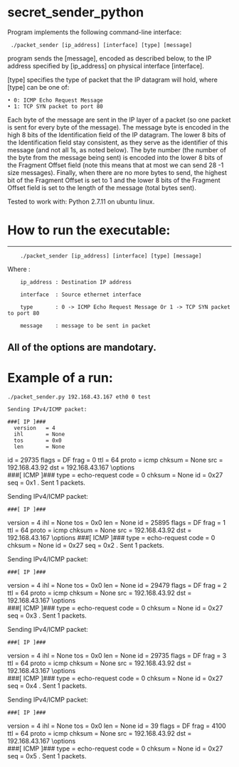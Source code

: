 # secret_sender_python

Program implements the following command-line interface: 

     ./packet_sender [ip_address] [interface] [type] [message]

program sends the [message], encoded as described below, to the IP address specified by [ip_address] 
on physical interface [interface]. 

[type] specifies the type of packet that the IP datagram will hold, where [type] can be one of:

    • 0: ICMP Echo Request Message
    • 1: TCP SYN packet to port 80

Each byte of the message are sent in the IP layer of a packet 
(so one packet is sent for every byte of the message).
The message byte is encoded in the high 8 bits of the Identification field of the IP datagram. 
The lower 8 bits of the Identification field stay consistent, as they serve as the identifier of 
this message (and not all 1s, as noted below).
The byte number (the number of the byte from the message being sent) is encoded 
into the lower 8 bits of the Fragment Offset field (note this means that at most we can send 28 -1 size messages). 
Finally, when there are no more bytes to send, the highest bit of the Fragment Offset is set to 1 
and the lower 8 bits of the Fragment Offset field is set to the length of the message (total bytes sent).


Tested to work with:
Python 2.7.11 on ubuntu linux.



# How to run the executable:
--------------------------
        ./packet_sender [ip_address] [interface] [type] [message]
Where :

        ip_address : Destination IP address
        
        interface  : Source ethernet interface
        
        type       : 0 -> ICMP Echo Request Message Or 1 -> TCP SYN packet to port 80
        
        message    : message to be sent in packet

 All of the options are mandotary.
---------------------------
# Example of a run:
    ./packet_sender.py 192.168.43.167 eth0 0 test

    Sending IPv4/ICMP packet:

    ###[ IP ]###
      version   = 4
      ihl       = None
      tos       = 0x0
      len       = None
  id        = 29735
  flags     = DF
  frag      = 0
  ttl       = 64
  proto     = icmp
  chksum    = None
      src       = 192.168.43.92
      dst       = 192.168.43.167
      \options   \
    ###[ ICMP ]###
     type      = echo-request
     code      = 0
     chksum    = None
     id        = 0x27
     seq       = 0x1
    .
    Sent 1 packets.

Sending IPv4/ICMP packet:

    ###[ IP ]###
  version = 4 
ihl = None 
tos = 0x0 
len = None 
id = 25895 
flags = DF
 frag = 1
 ttl = 64
 proto = icmp
 chksum = None
 src = 192.168.43.92
 dst = 192.168.43.167
 \options
    ###[ ICMP ]###
     type      = echo-request
     code      = 0
     chksum    = None
     id        = 0x27
     seq       = 0x2
.
Sent 1 packets.

Sending IPv4/ICMP packet:

    ###[ IP ]###
  version   = 4
  ihl       = None
  tos       = 0x0
  len       = None
  id        = 29479
  flags     = DF
  frag      = 2
  ttl       = 64
  proto     = icmp
  chksum    = None
  src       = 192.168.43.92
  dst       = 192.168.43.167
  \options   \
    ###[ ICMP ]###
     type      = echo-request
     code      = 0
     chksum    = None
     id        = 0x27
     seq       = 0x3
.
Sent 1 packets.

Sending IPv4/ICMP packet:

    ###[ IP ]###
  version   = 4
  ihl       = None
  tos       = 0x0
  len       = None
  id        = 29735
  flags     = DF
  frag      = 3
  ttl       = 64
  proto     = icmp
  chksum    = None
  src       = 192.168.43.92
  dst       = 192.168.43.167
  \options   \
    ###[ ICMP ]###
     type      = echo-request
     code      = 0
     chksum    = None
     id        = 0x27
     seq       = 0x4
.
Sent 1 packets.

Sending IPv4/ICMP packet:

    ###[ IP ]###
  version   = 4
  ihl       = None
  tos       = 0x0
  len       = None
  id        = 39
  flags     = DF
  frag      = 4100
  ttl       = 64
  proto     = icmp
  chksum    = None
  src       = 192.168.43.92
  dst       = 192.168.43.167
  \options   \
    ###[ ICMP ]###
     type      = echo-request
     code      = 0
     chksum    = None
     id        = 0x27
     seq       = 0x5
    .
    Sent 1 packets.


